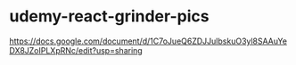 # udemy-react-grinder-pics
https://docs.google.com/document/d/1C7oJueQ6ZDJJulbskuO3yl8SAAuYeDX8JZoIPLXpRNc/edit?usp=sharing
